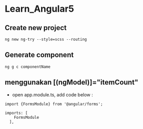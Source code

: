 # Learn_Angular5
## Create new project
```
ng new ng-try --style=scss --routing
```
## Generate component
```
ng g c componentName
```
## menggunakan [(ngModel)]="itemCount"
- open app.module.ts, add code below :
```
import {FormsModule} from '@angular/forms';
```
```
imports: [
    FormsModule
  ],
```
